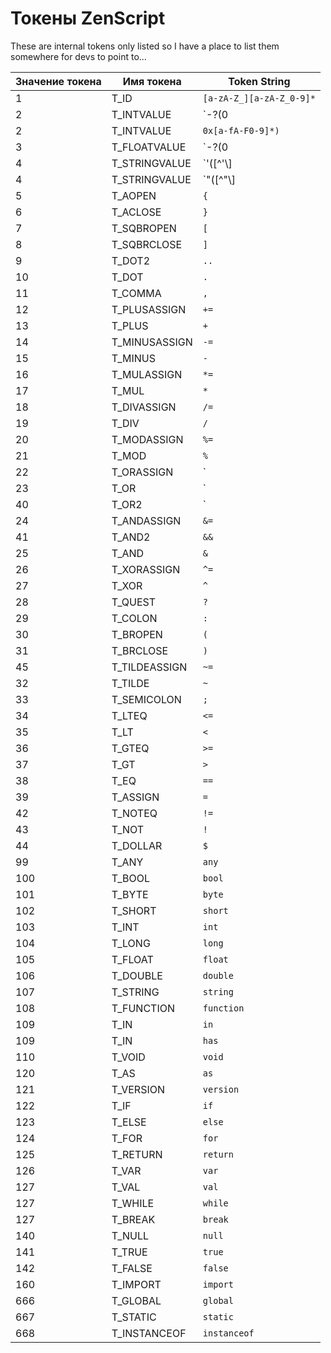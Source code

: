 # Токены ZenScript

These are internal tokens only listed so I have a place to list them somewhere for devs to point to...

| Значение токена | Имя токена    | Token String                                                |
| --------------- | ------------- | ----------------------------------------------------------- |
| 1               | T_ID          | `[a-zA-Z_][a-zA-Z_0-9]*`                                    |
| 2               | T_INTVALUE    | `\-?(0|[1-9][0-9]*)`                                       |
| 2               | T_INTVALUE    | `0x[a-fA-F0-9]*)`                                           |
| 3               | T_FLOATVALUE  | `\-?(0|[1-9][0-9]*)\.[0-9]+([eE][\+\-]?[0-9]+)?[fFdD]?` |
| 4               | T_STRINGVALUE | `'([^'\\]|\\(['"\\/bfnrt]|u[0-9a-fA-F]{4}))*'`        |
| 4               | T_STRINGVALUE | `"([^"\\]|\\(['"\\/bfnrt]|u[0-9a-fA-F]{4}))*"`        |
| 5               | T_AOPEN       | `{`                                                         |
| 6               | T_ACLOSE      | `}`                                                         |
| 7               | T_SQBROPEN    | `[`                                                         |
| 8               | T_SQBRCLOSE   | `]`                                                         |
| 9               | T_DOT2        | `..`                                                        |
| 10              | T_DOT         | `.`                                                         |
| 11              | T_COMMA       | `,`                                                         |
| 12              | T_PLUSASSIGN  | `+=`                                                        |
| 13              | T_PLUS        | `+`                                                         |
| 14              | T_MINUSASSIGN | `-=`                                                        |
| 15              | T_MINUS       | `-`                                                         |
| 16              | T_MULASSIGN   | `*=`                                                        |
| 17              | T_MUL         | `*`                                                         |
| 18              | T_DIVASSIGN   | `/=`                                                        |
| 19              | T_DIV         | `/`                                                         |
| 20              | T_MODASSIGN   | `%=`                                                        |
| 21              | T_MOD         | `%`                                                         |
| 22              | T_ORASSIGN    | `|=`                                                        |
| 23              | T_OR          | `|`                                                         |
| 40              | T_OR2         | `||`                                                        |
| 24              | T_ANDASSIGN   | `&=`                                                    |
| 41              | T_AND2        | `&&`                                                |
| 25              | T_AND         | `&`                                                     |
| 26              | T_XORASSIGN   | `^=`                                                        |
| 27              | T_XOR         | `^`                                                         |
| 28              | T_QUEST       | `?`                                                         |
| 29              | T_COLON       | `:`                                                         |
| 30              | T_BROPEN      | `(`                                                         |
| 31              | T_BRCLOSE     | `)`                                                         |
| 45              | T_TILDEASSIGN | `~=`                                                        |
| 32              | T_TILDE       | `~`                                                         |
| 33              | T_SEMICOLON   | `;`                                                         |
| 34              | T_LTEQ        | `<=`                                                     |
| 35              | T_LT          | `<`                                                      |
| 36              | T_GTEQ        | `>=`                                                     |
| 37              | T_GT          | `>`                                                      |
| 38              | T_EQ          | `==`                                                        |
| 39              | T_ASSIGN      | `=`                                                         |
| 42              | T_NOTEQ       | `!=`                                                        |
| 43              | T_NOT         | `!`                                                         |
| 44              | T_DOLLAR      | `$`                                                         |
| 99              | T_ANY         | `any`                                                       |
| 100             | T_BOOL        | `bool`                                                      |
| 101             | T_BYTE        | `byte`                                                      |
| 102             | T_SHORT       | `short`                                                     |
| 103             | T_INT         | `int`                                                       |
| 104             | T_LONG        | `long`                                                      |
| 105             | T_FLOAT       | `float`                                                     |
| 106             | T_DOUBLE      | `double`                                                    |
| 107             | T_STRING      | `string`                                                    |
| 108             | T_FUNCTION    | `function`                                                  |
| 109             | T_IN          | `in`                                                        |
| 109             | T_IN          | `has`                                                       |
| 110             | T_VOID        | `void`                                                      |
| 120             | T_AS          | `as`                                                        |
| 121             | T_VERSION     | `version`                                                   |
| 122             | T_IF          | `if`                                                        |
| 123             | T_ELSE        | `else`                                                      |
| 124             | T_FOR         | `for`                                                       |
| 125             | T_RETURN      | `return`                                                    |
| 126             | T_VAR         | `var`                                                       |
| 127             | T_VAL         | `val`                                                       |
| 127             | T_WHILE       | `while`                                                     |
| 127             | T_BREAK       | `break`                                                     |
| 140             | T_NULL        | `null`                                                      |
| 141             | T_TRUE        | `true`                                                      |
| 142             | T_FALSE       | `false`                                                     |
| 160             | T_IMPORT      | `import`                                                    |
| 666             | T_GLOBAL      | `global`                                                    |
| 667             | T_STATIC      | `static`                                                    |
| 668             | T_INSTANCEOF  | `instanceof`                                                |